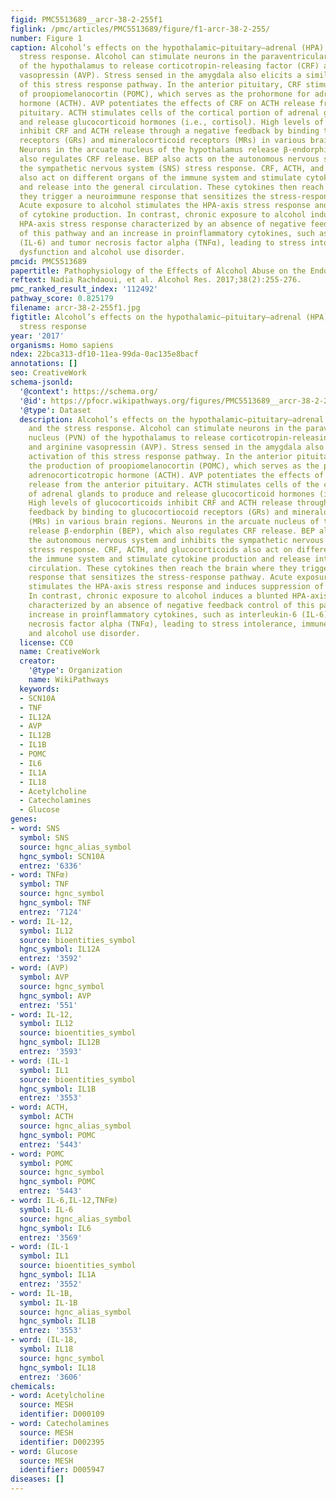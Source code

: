 ```yaml
---
figid: PMC5513689__arcr-38-2-255f1
figlink: /pmc/articles/PMC5513689/figure/f1-arcr-38-2-255/
number: Figure 1
caption: Alcohol’s effects on the hypothalamic–pituitary–adrenal (HPA) axis and the
  stress response. Alcohol can stimulate neurons in the paraventricular nucleus (PVN)
  of the hypothalamus to release corticotropin-releasing factor (CRF) and arginine
  vasopressin (AVP). Stress sensed in the amygdala also elicits a similar activation
  of this stress response pathway. In the anterior pituitary, CRF stimulates the production
  of proopiomelanocortin (POMC), which serves as the prohormone for adrenocorticotropic
  hormone (ACTH). AVP potentiates the effects of CRF on ACTH release from the anterior
  pituitary. ACTH stimulates cells of the cortical portion of adrenal glands to produce
  and release glucocorticoid hormones (i.e., cortisol). High levels of glucocorticoids
  inhibit CRF and ACTH release through a negative feedback by binding to glucocortiocoid
  receptors (GRs) and mineralocorticoid receptors (MRs) in various brain regions.
  Neurons in the arcuate nucleus of the hypothalamus release β-endorphin (BEP), which
  also regulates CRF release. BEP also acts on the autonomous nervous system and inhibits
  the sympathetic nervous system (SNS) stress response. CRF, ACTH, and glucocorticoids
  also act on different organs of the immune system and stimulate cytokine production
  and release into the general circulation. These cytokines then reach the brain where
  they trigger a neuroimmune response that sensitizes the stress-response pathway.
  Acute exposure to alcohol stimulates the HPA-axis stress response and induces suppression
  of cytokine production. In contrast, chronic exposure to alcohol induces a blunted
  HPA-axis stress response characterized by an absence of negative feedback control
  of this pathway and an increase in proinflammatory cytokines, such as interleukin-6
  (IL-6) and tumor necrosis factor alpha (TNFα), leading to stress intolerance, immune
  dysfunction and alcohol use disorder.
pmcid: PMC5513689
papertitle: Pathophysiology of the Effects of Alcohol Abuse on the Endocrine System.
reftext: Nadia Rachdaoui, et al. Alcohol Res. 2017;38(2):255-276.
pmc_ranked_result_index: '112492'
pathway_score: 0.825179
filename: arcr-38-2-255f1.jpg
figtitle: Alcohol’s effects on the hypothalamic–pituitary–adrenal (HPA) axis and the
  stress response
year: '2017'
organisms: Homo sapiens
ndex: 22bca313-df10-11ea-99da-0ac135e8bacf
annotations: []
seo: CreativeWork
schema-jsonld:
  '@context': https://schema.org/
  '@id': https://pfocr.wikipathways.org/figures/PMC5513689__arcr-38-2-255f1.html
  '@type': Dataset
  description: Alcohol’s effects on the hypothalamic–pituitary–adrenal (HPA) axis
    and the stress response. Alcohol can stimulate neurons in the paraventricular
    nucleus (PVN) of the hypothalamus to release corticotropin-releasing factor (CRF)
    and arginine vasopressin (AVP). Stress sensed in the amygdala also elicits a similar
    activation of this stress response pathway. In the anterior pituitary, CRF stimulates
    the production of proopiomelanocortin (POMC), which serves as the prohormone for
    adrenocorticotropic hormone (ACTH). AVP potentiates the effects of CRF on ACTH
    release from the anterior pituitary. ACTH stimulates cells of the cortical portion
    of adrenal glands to produce and release glucocorticoid hormones (i.e., cortisol).
    High levels of glucocorticoids inhibit CRF and ACTH release through a negative
    feedback by binding to glucocortiocoid receptors (GRs) and mineralocorticoid receptors
    (MRs) in various brain regions. Neurons in the arcuate nucleus of the hypothalamus
    release β-endorphin (BEP), which also regulates CRF release. BEP also acts on
    the autonomous nervous system and inhibits the sympathetic nervous system (SNS)
    stress response. CRF, ACTH, and glucocorticoids also act on different organs of
    the immune system and stimulate cytokine production and release into the general
    circulation. These cytokines then reach the brain where they trigger a neuroimmune
    response that sensitizes the stress-response pathway. Acute exposure to alcohol
    stimulates the HPA-axis stress response and induces suppression of cytokine production.
    In contrast, chronic exposure to alcohol induces a blunted HPA-axis stress response
    characterized by an absence of negative feedback control of this pathway and an
    increase in proinflammatory cytokines, such as interleukin-6 (IL-6) and tumor
    necrosis factor alpha (TNFα), leading to stress intolerance, immune dysfunction
    and alcohol use disorder.
  license: CC0
  name: CreativeWork
  creator:
    '@type': Organization
    name: WikiPathways
  keywords:
  - SCN10A
  - TNF
  - IL12A
  - AVP
  - IL12B
  - IL1B
  - POMC
  - IL6
  - IL1A
  - IL18
  - Acetylcholine
  - Catecholamines
  - Glucose
genes:
- word: SNS
  symbol: SNS
  source: hgnc_alias_symbol
  hgnc_symbol: SCN10A
  entrez: '6336'
- word: TNFœ)
  symbol: TNF
  source: hgnc_symbol
  hgnc_symbol: TNF
  entrez: '7124'
- word: IL-12,
  symbol: IL12
  source: bioentities_symbol
  hgnc_symbol: IL12A
  entrez: '3592'
- word: (AVP)
  symbol: AVP
  source: hgnc_symbol
  hgnc_symbol: AVP
  entrez: '551'
- word: IL-12,
  symbol: IL12
  source: bioentities_symbol
  hgnc_symbol: IL12B
  entrez: '3593'
- word: (IL-1
  symbol: IL1
  source: bioentities_symbol
  hgnc_symbol: IL1B
  entrez: '3553'
- word: ACTH,
  symbol: ACTH
  source: hgnc_alias_symbol
  hgnc_symbol: POMC
  entrez: '5443'
- word: POMC
  symbol: POMC
  source: hgnc_symbol
  hgnc_symbol: POMC
  entrez: '5443'
- word: IL-6,IL-12,TNFœ)
  symbol: IL-6
  source: hgnc_alias_symbol
  hgnc_symbol: IL6
  entrez: '3569'
- word: (IL-1
  symbol: IL1
  source: bioentities_symbol
  hgnc_symbol: IL1A
  entrez: '3552'
- word: İL-1B,
  symbol: IL-1B
  source: hgnc_alias_symbol
  hgnc_symbol: IL1B
  entrez: '3553'
- word: (IL-18,
  symbol: IL18
  source: hgnc_symbol
  hgnc_symbol: IL18
  entrez: '3606'
chemicals:
- word: Acetylcholine
  source: MESH
  identifier: D000109
- word: Catecholamines
  source: MESH
  identifier: D002395
- word: Glucose
  source: MESH
  identifier: D005947
diseases: []
---
```

